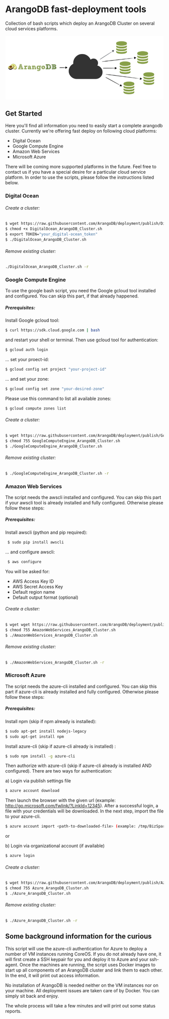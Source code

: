 # ArangoDB fast-deployment tools

Collection of bash scripts which deploy an ArangoDB Cluster on several cloud services platforms. 

![ArangoDB-Deployment](https://raw.githubusercontent.com/hkernbach/images/master/arangodb/deployment/aranogdb_deploy_img.png)

## Get Started

Here you'll find all information you need to easily start a complete arangodb cluster. Currently we're offering fast deploy on following cloud platforms: 
 * Digital Ocean
 * Google Compute Engine
 * Amazon Web Services
 * Microsoft Azure
 
There will be coming more supported platforms in the future. Feel free to contact us if you have a special desire for a particular cloud service platform. In order to use the scripts, please follow the instructions listed below.

### Digital Ocean

###### Create a cluster:
```sh
$ wget https://raw.githubusercontent.com/ArangoDB/deployment/publish/DigitalOcean_ArangoDB_Cluster.sh
$ chmod +x DigitalOcean_ArangoDB_Cluster.sh
$ export TOKEN="your_digital-ocean_token"
$ ./DigitalOcean_ArangoDB_Cluster.sh 
```

###### Remove existing cluster:
```sh
./DigitalOcean_ArangoDB_Cluster.sh -r
```

### Google Compute Engine 

To use the google bash script, you need the Google gcloud tool installed and configured. You can skip this part, if that already happened.

##### Prerequisites:

Install Google gcloud tool:
```sh
$ curl https://sdk.cloud.google.com | bash
```
and restart your shell or terminal. Then use gcloud tool for authentication:
```sh
$ gcloud auth login
```
... set your proect-id:
```sh
$ gcloud config set project "your-project-id"
```
... and set your zone: 
```sh
$ gcloud config set zone "your-desired-zone" 
```
Please use this command to list all available zones:
```sh
$ gcloud compute zones list
```

###### Create a cluster:
```sh
$ wget https://raw.githubusercontent.com/ArangoDB/deployment/publish/GoogleComputeEngine_ArangoDB_Cluster.sh
$ chmod 755 GoogleComputeEngine_ArangoDB_Cluster.sh
$ ./GoogleComputeEngine_ArangoDB_Cluster.sh
```

###### Remove existing cluster:
```sh
$ ./GoogleComputeEngine_ArangoDB_Cluster.sh -r
```

### Amazon Web Services

The script needs the awscli installed and configured. You can skip this part if your awscli tool is already installed and fully configured. Otherwise please follow these steps:

##### Prerequisites:

Install awscli (python and pip required):
```sh
 $ sudo pip install awscli
```
... and configure awscli:
```sh
 $ aws configure
```

You will be asked for: 
 * AWS Access Key ID
 * AWS Secret Access Key
 * Default region name
 * Default output format (optional)

###### Create a cluster:
```sh
$ wget wget https://raw.githubusercontent.com/ArangoDB/deployment/publish/AmazonWebServices_ArangoDB_Cluster.sh
$ chmod 755 AmazonWebServices_ArangoDB_Cluster.sh
$ ./AmazonWebServices_ArangoDB_Cluster.sh
```

###### Remove existing cluster:
```sh
$ ./AmazonWebServices_ArangoDB_Cluster.sh -r
```

### Microsoft Azure

The script needs the azure-cli installed and configured. You can skip this part if azure-cli is already installed and fully configured. Otherwise please follow these steps:

##### Prerequisites:

Install npm (skip if npm already is installed):
```sh
$ sudo apt-get install nodejs-legacy 
$ sudo apt-get install npm
```
Install azure-cli (skip if azure-cli already is installed) :
```sh
$ sudo npm install -g azure-cli
```
Then authorize with azure-cli (skip if azure-cli already is installed AND configured).
There are two ways for authentication:

a) Login via publish settings file
```sh
$ azure account download
```
Then launch the browser with the given url (example: http://go.microsoft.com/fwlink/?LinkId=12345). After a successful login, a file with your credentials will be downloaded. In the next step, import the file to your azure-cli.
```sh
$ azure account import <path-to-downloaded-file> (example: /tmp/BizSpark\ Plus-5-26-2015-credentials.publishsettings)
```

or

b) Login via organizational account (if available)
```sh
$ azure login
```

###### Create a cluster:
```sh
$ wget https://raw.githubusercontent.com/ArangoDB/deployment/publish/Azure_ArangoDB_Cluster.sh
$ chmod 755 Azure_ArangoDB_Cluster.sh
$ ./Azure_ArangoDB_Cluster.sh
```

###### Remove existing cluster:
```sh
$ ./Azure_ArangoDB_Cluster.sh -r
```

## Some background information for the curious
This script will use the azure-cli authentication for Azure to deploy a number of VM instances running CoreOS. If you do not already have one, it will first create a SSH keypair for you and deploy it to Azure and your ssh-agent. Once the machines are running, the script uses Docker images to start up all components of an ArangoDB cluster and link them to each other. In the end, it will print out access information.

No installation of ArangoDB is needed neither on the VM instances nor on your machine. All deployment issues are taken care of by Docker. You can simply sit back and enjoy.

The whole process will take a few minutes and will print out some status reports.
